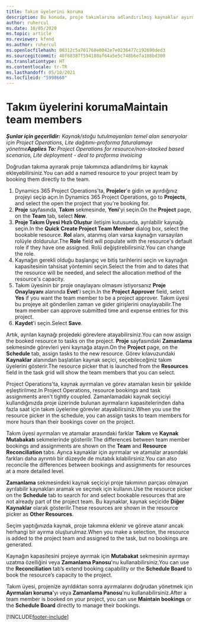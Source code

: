 ```yaml
---
title: Takım üyelerini koruma
description: Bu konuda, proje takımlarına adlandırılmış kaynaklar ayırma ve bunları görevlere atama hakkında bilgiler sağlanmaktadır.
author: ruhercul
ms.date: 10/05/2020
ms.topic: article
ms.reviewer: kfend
ms.author: ruhercul
ms.openlocfilehash: 00312c5a701768e0042e7e0236477c192690ded3
ms.sourcegitcommit: 40f68387f594180af64a5e5c748b6efa188bd300
ms.translationtype: HT
ms.contentlocale: tr-TR
ms.lasthandoff: 05/10/2021
ms.locfileid: "5998660"
---
```

# <a name="maintain-team-members"></a><span data-ttu-id="b7767-103">Takım üyelerini koruma</span><span class="sxs-lookup"><span data-stu-id="b7767-103">Maintain team members</span></span>

<span data-ttu-id="b7767-104">_**Şunlar için geçerlidir:** Kaynak/stoğu tutulmayanları temel alan senaryolar için Project Operations, Lite dağıtımı-proforma faturalamayı yönetme_</span><span class="sxs-lookup"><span data-stu-id="b7767-104">_**Applies To:** Project Operations for resource/non-stocked based scenarios, Lite deployment - deal to proforma invoicing_</span></span>

<span data-ttu-id="b7767-105">Doğrudan takıma ayırarak proje takımınıza adlandırılmış bir kaynak ekleyebilirsiniz.</span><span class="sxs-lookup"><span data-stu-id="b7767-105">You can add a named resource to your project team by booking them directly to the team.</span></span>

1. <span data-ttu-id="b7767-106">Dynamics 365 Project Operations'ta, **Projeler**'e gidin ve ayırdığınız projeyi seçip açın.</span><span class="sxs-lookup"><span data-stu-id="b7767-106">In Dynamics 365 Project Operations, go to **Projects**, and select the open the project that you're booking for.</span></span>
2. <span data-ttu-id="b7767-107">**Proje** sayfasında, **Takım** sekmesinde, **Yeni**'yi seçin.</span><span class="sxs-lookup"><span data-stu-id="b7767-107">On the **Project** page, on the **Team** tab, select **New**.</span></span> 
3. <span data-ttu-id="b7767-108">**Proje Takım Üyesi Hızlı Oluştur** iletişim kutusunda, ayrılabilir kaynağı seçin.</span><span class="sxs-lookup"><span data-stu-id="b7767-108">In the **Quick Create Project Team Member** dialog box, select the bookable resource.</span></span> <span data-ttu-id="b7767-109">**Rol** alanı, atanmış olan varsa kaynağın varsayılan rolüyle doldurulur.</span><span class="sxs-lookup"><span data-stu-id="b7767-109">The **Role** field will populate with the resource's default role if they have one assigned.</span></span> <span data-ttu-id="b7767-110">Rolü değiştirebilirsiniz.</span><span class="sxs-lookup"><span data-stu-id="b7767-110">You can change the role.</span></span> 
4. <span data-ttu-id="b7767-111">Kaynağın gerekli olduğu başlangıç ve bitiş tarihlerini seçin ve kaynağın kapasitesinin tahsisat yöntemini seçin.</span><span class="sxs-lookup"><span data-stu-id="b7767-111">Select the from and to dates that the resource will be needed, and select the allocation method of the resource's capacity.</span></span> 
5. <span data-ttu-id="b7767-112">Takım üyesinin bir proje onaylayanı olmasını istiyorsanız **Proje Onaylayanı** alanında **Evet**'i seçin.</span><span class="sxs-lookup"><span data-stu-id="b7767-112">In the **Project Approver** field, select **Yes** if you want the team member to be a project approver.</span></span> <span data-ttu-id="b7767-113">Takım üyesi bu projeye ait gönderilen zaman ve gider girişlerini onaylayabilir.</span><span class="sxs-lookup"><span data-stu-id="b7767-113">The team member can approve submitted time and expense entries for this project.</span></span> 
6. <span data-ttu-id="b7767-114">**Kaydet**'i seçin.</span><span class="sxs-lookup"><span data-stu-id="b7767-114">Select **Save**.</span></span>

<span data-ttu-id="b7767-115">Artık, ayrılan kaynağı projedeki görevlere atayabilirsiniz.</span><span class="sxs-lookup"><span data-stu-id="b7767-115">You can now assign the booked resource to tasks on the project.</span></span> <span data-ttu-id="b7767-116">**Proje** sayfasındaki **Zamanlama** sekmesinde görevleri yeni kaynağa atayın.</span><span class="sxs-lookup"><span data-stu-id="b7767-116">On the **Project** page, on the **Schedule** tab, assign tasks to the new resource.</span></span> <span data-ttu-id="b7767-117">Görev kılavuzundaki **Kaynaklar** alanından başlatılan kaynak seçici, seçebileceğiniz takım üyelerini gösterir.</span><span class="sxs-lookup"><span data-stu-id="b7767-117">The resource picker that is launched from the **Resources** field in the task grid will show the team members that you can select.</span></span>


<span data-ttu-id="b7767-118">Project Operations'ta, kaynak ayırmaları ve görev atamaları kesin bir şekilde eşleştirilmez.</span><span class="sxs-lookup"><span data-stu-id="b7767-118">In Project Operations, resource bookings and task assignments aren't tightly coupled.</span></span> <span data-ttu-id="b7767-119">Zamanlamadaki kaynak seçiciyi kullandığınızda proje üzerinde bulunan ayırmaların kapasitelerinden daha fazla saat için takım üyelerine görevler atayabilirsiniz.</span><span class="sxs-lookup"><span data-stu-id="b7767-119">When you use the resource picker in the schedule, you can assign tasks to team members for more hours than their bookings cover on the project.</span></span>

<span data-ttu-id="b7767-120">Takım üyesi ayırmaları ve atamalar arasındaki farklar **Takım** ve **Kaynak Mutabakatı** sekmelerinde gösterilir.</span><span class="sxs-lookup"><span data-stu-id="b7767-120">The differences between team member bookings and assignments are shown on the **Team** and **Resource Reconciliation** tabs.</span></span> <span data-ttu-id="b7767-121">Ayrıca kaynaklar için ayırmalar ve atamalar arasındaki farkları daha ayrıntılı bir düzeyde de mutabık kılabilirsiniz.</span><span class="sxs-lookup"><span data-stu-id="b7767-121">You can also reconcile the differences between bookings and assignments for resources at a more detailed level.</span></span>

<span data-ttu-id="b7767-122">**Zamanlama** sekmesindeki kaynak seçiciyi proje takımının parçası olmayan ayrılabilir kaynakları aramak ve seçmek için kullanın.</span><span class="sxs-lookup"><span data-stu-id="b7767-122">Use the resource picker on the **Schedule** tab to search for and select bookable resources that are not already part of the project team.</span></span> <span data-ttu-id="b7767-123">Bu kaynaklar, kaynak seçicide **Diğer Kaynaklar** olarak gösterilir.</span><span class="sxs-lookup"><span data-stu-id="b7767-123">These resources are shown in the resource picker as **Other Resources**.</span></span>

<span data-ttu-id="b7767-124">Seçim yaptığınızda kaynak, proje takımına eklenir ve göreve atanır ancak herhangi bir ayırma oluşturulmaz.</span><span class="sxs-lookup"><span data-stu-id="b7767-124">When you make a selection, the resource is added to the project team and assigned to the task, but no bookings are generated.</span></span>

<span data-ttu-id="b7767-125">Kaynağın kapasitesini projeye ayırmak için **Mutabakat** sekmesinin ayırmayı uzatma özelliğini veya **Zamanlama Panosu**'nu kullanabilirsiniz.</span><span class="sxs-lookup"><span data-stu-id="b7767-125">You can use the **Reconciliation** tab’s extend booking capability or the **Schedule Board** to book the resource’s capacity to the project.</span></span>

<span data-ttu-id="b7767-126">Takım üyesi, projenize ayrıldıktan sonra ayırmalarını doğrudan yönetmek için **Ayırmaları koruma**'yı veya **Zamanlama Panosu**'nu kullanabilirsiniz.</span><span class="sxs-lookup"><span data-stu-id="b7767-126">After a team member is booked on your project, you can use **Maintain bookings** or the **Schedule Board** directly to manage their bookings.</span></span>


[!INCLUDE[footer-include](../includes/footer-banner.md)]